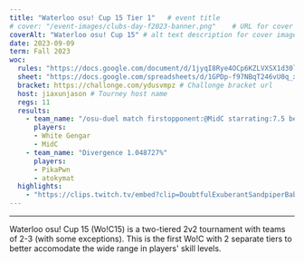 ```yaml
---
title: "Waterloo osu! Cup 15 Tier 1"   # event title
# cover: "/event-images/clubs-day-f2023-banner.png"    # URL for cover image -- for best results, use a 21:9 image
coverAlt: "Waterloo osu! Cup 15" # alt text description for cover image
date: 2023-09-09
term: Fall 2023
woc:
  rules: "https://docs.google.com/document/d/1jyqI8Rye4OCp6KZLVXSX1d30l35a16fmdK1TP3fIYes" # Rules doc url
  sheet: "https://docs.google.com/spreadsheets/d/1GPDp-f97NBqT246vU0q_xi8SiV7J0cgJskA1LLxu1qQ" # Main sheet url
  bracket: https://challonge.com/ydusvmpz # Challonge bracket url
  host: jiaxunjason # Tourney host name
  regs: 11
  results:
    - team_name: "/osu-duel match firstopponent:@MidC starrating:7.5 bestof:Best of 11"
      players:
      - White Gengar
      - MidC
    - team_name: "Divergence 1.048727%"
      players:
      - PikaPwn
      - atokymat
  highlights: 
    - "https://clips.twitch.tv/embed?clip=DoubtfulExuberantSandpiperBabyRage-Veanf36dqtg1eqDU&parent=localhost&parent=osu.uwaterloo.ca"
---
```


___
Waterloo osu! Cup 15 (Wo!C15) is a two-tiered 2v2 tournament with teams of 2-3 (with some exceptions). This is the first Wo!C with 2 separate tiers to better accomodate the wide range in players' skill levels.
